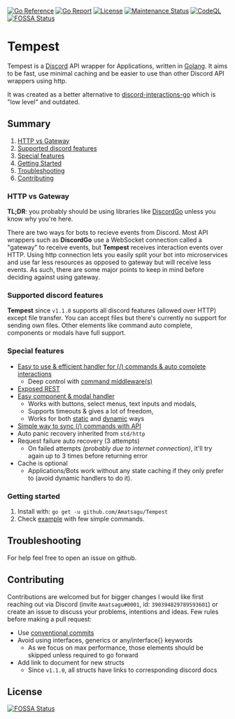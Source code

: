 [![Go Reference](https://pkg.go.dev/badge/github.com/disgoorg/disgo.svg)](https://pkg.go.dev/github.com/Amatsagu/Tempest)
[![Go Report](https://goreportcard.com/badge/github.com/disgoorg/disgo)](https://goreportcard.com/report/github.com/Amatsagu/Tempest)
[![License](https://img.shields.io/github/license/Amatsagu/tempest)](https://github.com/Amatsagu/Tempest/blob/master/LICENSE)
[![Maintenance Status](https://img.shields.io/maintenance/yes/2023)](https://github.com/Amatsagu/Tempest)
[![CodeQL](https://github.com/Amatsagu/Tempest/actions/workflows/github-code-scanning/codeql/badge.svg?branch=master)](https://github.com/Amatsagu/Tempest/actions/workflows/github-code-scanning/codeql)
[![FOSSA Status](https://app.fossa.com/api/projects/git%2Bgithub.com%2FAmatsagu%2FTempest.svg?type=shield)](https://app.fossa.com/projects/git%2Bgithub.com%2FAmatsagu%2FTempest?ref=badge_shield)

# Tempest
Tempest is a [Discord](https://discord.com) API wrapper for Applications, written in [Golang](https://golang.org/). It aims to be fast, use minimal caching and be easier to use than other Discord API wrappers using http.

It was created as a better alternative to [discord-interactions-go](https://github.com/bsdlp/discord-interactions-go) which is "low level" and outdated.

## Summary
1. [HTTP vs Gateway](#http-vs-gateway)
2. [Supported discord features](#supported-discord-features)
3. [Special features](#special-features)
4. [Getting Started](#getting-started)
5. [Troubleshooting](#troubleshooting)
6. [Contributing](#contributing)

### HTTP vs Gateway
**TL;DR**: you probably should be using libraries like [DiscordGo](https://github.com/bwmarrin/discordgo) unless you know why you're here.

There are two ways for bots to recieve events from Discord. Most API wrappers such as **DiscordGo** use a WebSocket connection called a "gateway" to receive events, but **Tempest** receives interaction events over HTTP. Using http connection lets you easily split your bot into microservices and use far less resources as opposed to gateway but will receive less events. As such, there are some major points to keep in mind before deciding against using gateway.

### Supported discord features
**Tempest** since `v1.1.0` supports all discord features (allowed over HTTP) except file transfer. You can accept files but there's currently no support for sending own files. Other elements like command auto complete, components or modals have full support.

### Special features
* [Easy to use & efficient handler for (/) commands & auto complete interactions](https://pkg.go.dev/github.com/Amatsagu/Tempest#Client.RegisterCommand)
    - Deep control with [command middleware(s)](https://pkg.go.dev/github.com/Amatsagu/Tempest#ClientOptions)
* [Exposed REST](https://pkg.go.dev/github.com/Amatsagu/Tempest#Client.Rest)
* [Easy component & modal handler](https://pkg.go.dev/github.com/Amatsagu/Tempest#Client.AwaitComponent)
    - Works with buttons, select menus, text inputs and modals,
    - Supports timeouts & gives a lot of freedom,
    - Works for both [static](https://pkg.go.dev/github.com/Amatsagu/Tempest#Client.RegisterComponent) and [dynamic](https://pkg.go.dev/github.com/Amatsagu/Tempest#Client.AwaitModal) ways
* [Simple way to sync (/) commands with API](https://pkg.go.dev/github.com/Amatsagu/Tempest#Client.SyncCommands)
* Auto panic recovery inherited from `std/http`
* Request failure auto recovery (3 attempts)
    - On failed attempts *(probably due to internet connection)*, it'll try again up to 3 times before returning error
* Cache is optional
    - Applications/Bots work without any state caching if they only prefer to (avoid dynamic handlers to do it).

### Getting started
1. Install with: `go get -u github.com/Amatsagu/Tempest`
2. Check [example](https://github.com/Amatsagu/Tempest/blob/master/example) with few simple commands.



## Troubleshooting
For help feel free to open an issue on github.

## Contributing
Contributions are welcomed but for bigger changes I would like first reaching out via Discord (invite `Amatsagu#0001`, id: `390394829789593601`) or create an issue to discuss your problems, intentions and ideas.
Few rules before making a pull request:
* Use [conventional commits](https://www.conventionalcommits.org/en/v1.0.0/) 
* Avoid using interfaces, generics or any/interface{} keywords
    - As we focus on max performance, those elements should be skipped unless required to go forward
* Add link to document for new structs
    - Since `v1.1.0`, all structs have links to corresponding discord docs


## License
[![FOSSA Status](https://app.fossa.com/api/projects/git%2Bgithub.com%2FAmatsagu%2FTempest.svg?type=large)](https://app.fossa.com/projects/git%2Bgithub.com%2FAmatsagu%2FTempest?ref=badge_large)